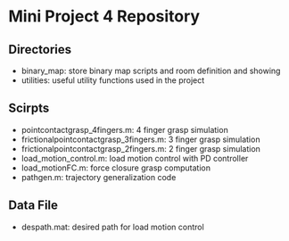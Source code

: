 Mini Project 4 Repository
=========================

Directories
------------
- binary_map: store binary map scripts and room definition and showing
- utilities: useful utility functions used in the project

Scirpts
--------
- pointcontactgrasp_4fingers.m: 4 finger grasp simulation
- frictionalpointcontactgrasp_3fingers.m: 3 finger grasp simulation
- frictionalpointcontactgrasp_2fingers.m: 2 finger grasp simulation
- load_motion_control.m: load motion control with PD controller
- load_motionFC.m: force closure grasp computation
- pathgen.m: trajectory generalization code

Data File
----------
- despath.mat: desired path for load motion control
